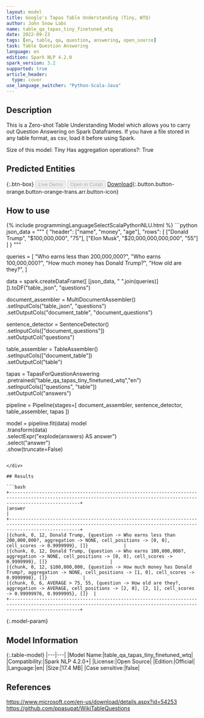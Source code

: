 ```yaml
---
layout: model
title: Google's Tapas Table Understanding (Tiny, WTQ)
author: John Snow Labs
name: table_qa_tapas_tiny_finetuned_wtq
date: 2022-09-23
tags: [en, table, qa, question, answering, open_source]
task: Table Question Answering
language: en
edition: Spark NLP 4.2.0
spark_version: 3.2
supported: true
article_header:
  type: cover
use_language_switcher: "Python-Scala-Java"
---
```


## Description

This is a Zero-shot Table Understanding Model which allows you to carry out Question Answering on Spark Dataframes. If you have a file stored in any table format, as csv, load it before using Spark.

Size of this model: Tiny
Has aggregation operations?: True

## Predicted Entities



{:.btn-box}
<button class="button button-orange" disabled>Live Demo</button>
<button class="button button-orange" disabled>Open in Colab</button>
[Download](https://s3.amazonaws.com/auxdata.johnsnowlabs.com/public/models/table_qa_tapas_tiny_finetuned_wtq_en_4.2.0_3.2_1663926331740.zip){:.button.button-orange.button-orange-trans.arr.button-icon}

## How to use



<div class="tabs-box" markdown="1">
{% include programmingLanguageSelectScalaPythonNLU.html %}
```python
json_data = """
{
  "header": ["name", "money", "age"],
  "rows": [
    ["Donald Trump", "$100,000,000", "75"],
    ["Elon Musk", "$20,000,000,000,000", "55"]
  ]
}
"""

queries = [
    "Who earns less than 200,000,000?",
    "Who earns 100,000,000?", 
    "How much money has Donald Trump?",
    "How old are they?",
]

data = spark.createDataFrame([
        [json_data, " ".join(queries)]
    ]).toDF("table_json", "questions")
    
document_assembler = MultiDocumentAssembler() \
    .setInputCols("table_json", "questions") \
    .setOutputCols("document_table", "document_questions")

sentence_detector = SentenceDetector() \
    .setInputCols(["document_questions"]) \
    .setOutputCol("questions")

table_assembler = TableAssembler()\
    .setInputCols(["document_table"])\
    .setOutputCol("table")

tapas = TapasForQuestionAnswering\
    .pretrained("table_qa_tapas_tiny_finetuned_wtq","en")\
    .setInputCols(["questions", "table"])\
    .setOutputCol("answers")

pipeline = Pipeline(stages=[
    document_assembler,
    sentence_detector,
    table_assembler,
    tapas
])

model = pipeline.fit(data)
model\
    .transform(data)\
    .selectExpr("explode(answers) AS answer")\
    .select("answer")\
    .show(truncate=False)

```

</div>

## Results

```bash
+----------------------------------------------------------------------------------------------------------------------------------------------------------------------+
|answer                                                                                                                                                                |
+----------------------------------------------------------------------------------------------------------------------------------------------------------------------+
|{chunk, 0, 12, Donald Trump, {question -> Who earns less than 200,000,000?, aggregation -> NONE, cell_positions -> [0, 0], cell_scores -> 0.9999999}, []}             |
|{chunk, 0, 12, Donald Trump, {question -> Who earns 100,000,000?, aggregation -> NONE, cell_positions -> [0, 0], cell_scores -> 0.9999999}, []}                       |
|{chunk, 0, 12, $100,000,000, {question -> How much money has Donald Trump?, aggregation -> NONE, cell_positions -> [1, 0], cell_scores -> 0.9999998}, []}             |
|{chunk, 0, 6, AVERAGE > 75, 55, {question -> How old are they?, aggregation -> AVERAGE, cell_positions -> [2, 0], [2, 1], cell_scores -> 0.99999976, 0.9999995}, []}  |
+----------------------------------------------------------------------------------------------------------------------------------------------------------------------+
```

{:.model-param}
## Model Information

{:.table-model}
|---|---|
|Model Name:|table_qa_tapas_tiny_finetuned_wtq|
|Compatibility:|Spark NLP 4.2.0+|
|License:|Open Source|
|Edition:|Official|
|Language:|en|
|Size:|17.4 MB|
|Case sensitive:|false|

## References

https://www.microsoft.com/en-us/download/details.aspx?id=54253
https://github.com/ppasupat/WikiTableQuestions